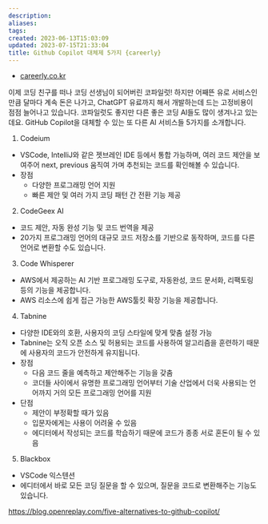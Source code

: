 ```yaml
---
description:
aliases: 
tags: 
created: 2023-06-13T15:03:09
updated: 2023-07-15T21:33:04
title: Github Copilot 대체제 5가지 {careerly}
---
```

- [careerly.co.kr](https://careerly.co.kr/comments/85161?utm_campaign=user-share)

이제 코딩 친구를 떠나 코딩 선생님이 되어버린 코파일럿! 하지만 어째뜬 유로 서비스인만큼 달마다 계속 돈은 나가고, ChatGPT 유료까지 해서 개발하는데 드는 고정비용이 점점 늘어나고 있습니다. 코파일럿도 좋지만 다른 좋은 코딩 AI들도 많이 생겨나고 있는데요. GitHub Copilot을 대체할 수 있는 또 다른 AI 서비스들 5가지를 소개합니다. 

1. Codeium
- VSCode, IntelliJ와 같은 젯브레인 IDE 등에서 통합 가능하며, 여러 코드 제안을 보여주어 next, previous 움직여 가며 추천되는 코드를 확인해볼 수 있습니다. 
- 장점  
  - 다양한 프로그래밍 언어 지원
  - 빠른 제안 및 여러 가지 코딩 패턴 간 전환 기능 제공

2. CodeGeex AI
- 코드 제안, 자동 완성 기능 및 코드 번역을 제공
- 20가지 프로그래밍 언어의 대규모 코드 저장소를 기반으로 동작하며, 코드를 다른 언어로 변환할 수도 있습니다.

3. Code Whisperer
- AWS에서 제공하는 AI 기반 프로그래밍 도구로, 자동완성, 코드 문서화, 리팩토링 등의 기능을 제공합니다. 
- AWS 리소스에 쉽게 접근 가능한 AWS툴킷 확장 기능을 제공합니다. 

4. Tabnine
- 다양한 IDE와의 호환, 사용자의 코딩 스타일에 맞게 맞춤 설정 가능 
- Tabnine는 오직 오픈 소스 및 허용되는 코드를 사용하여 알고리즘을 훈련하기 때문에 사용자의 코드가 안전하게 유지됩니다.
- 장점
  - 다음 코드 줄을 예측하고 제안해주는 기능을 갖춤
  - 코더들 사이에서 유명한 프로그래밍 언어부터 기술 산업에서 더욱 사용되는 언어까지 거의 모든 프로그래밍 언어를 지원
- 단점 
  - 제안이 부정확할 때가 있음
  - 입문자에게는 사용이 어려울 수 있음 
  - 에디터에서 작성되는 코드를 학습하기 때문에 코드가 종종 서로 혼돈이 될 수 있음 

5. Blackbox
- VSCode 익스텐션
- 에디터에서 바로 모든 코딩 질문을 할 수 있으며, 질문을 코드로 변환해주는 기능도 있습니다. 

https://blog.openreplay.com/five-alternatives-to-github-copilot/
